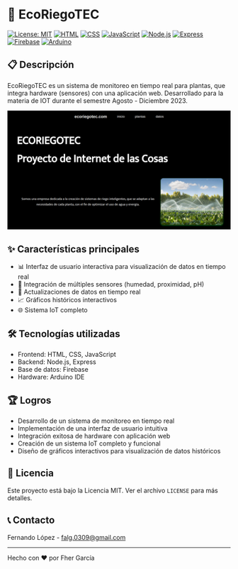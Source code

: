 # 🌱 EcoRiegoTEC

[![License: MIT](https://img.shields.io/badge/License-MIT-yellow.svg)](https://opensource.org/licenses/MIT)
[![HTML](https://img.shields.io/badge/HTML-5-orange)](https://developer.mozilla.org/en-US/docs/Web/HTML)
[![CSS](https://img.shields.io/badge/CSS-3-blue)](https://developer.mozilla.org/en-US/docs/Web/CSS)
[![JavaScript](https://img.shields.io/badge/JavaScript-ES6-yellow)](https://developer.mozilla.org/en-US/docs/Web/JavaScript)
[![Node.js](https://img.shields.io/badge/Node.js-14.x-green)](https://nodejs.org/)
[![Express](https://img.shields.io/badge/Express-4.x-lightgrey)](https://expressjs.com/)
[![Firebase](https://img.shields.io/badge/Firebase-9.x-orange)](https://firebase.google.com/)
[![Arduino](https://img.shields.io/badge/Arduino-IDE-teal)](https://www.arduino.cc/en/software)

## 📋 Descripción

EcoRiegoTEC es un sistema de monitoreo en tiempo real para plantas, que integra hardware (sensores) con una aplicación web. Desarrollado para la materia de IOT durante el semestre Agosto - Diciembre 2023.

![image](https://github.com/pizzerolaa/EcoRiegoTEC/blob/main/images/demo.png)

## ✨ Características principales

- 📊 Interfaz de usuario interactiva para visualización de datos en tiempo real
- 🔌 Integración de múltiples sensores (humedad, proximidad, pH)
- 🔄 Actualizaciones de datos en tiempo real
- 📈 Gráficos históricos interactivos
- 🌐 Sistema IoT completo

## 🛠️ Tecnologías utilizadas

- Frontend: HTML, CSS, JavaScript
- Backend: Node.js, Express
- Base de datos: Firebase
- Hardware: Arduino IDE

## 🏆 Logros

- Desarrollo de un sistema de monitoreo en tiempo real
- Implementación de una interfaz de usuario intuitiva
- Integración exitosa de hardware con aplicación web
- Creación de un sistema IoT completo y funcional
- Diseño de gráficos interactivos para visualización de datos históricos

## 📄 Licencia

Este proyecto está bajo la Licencia MIT. Ver el archivo `LICENSE` para más detalles.

## 📞 Contacto

Fernando López - [falg.0309@gmail.com](mailto:falg.0309@gmail.com)

---

Hecho con ❤️ por Fher García

